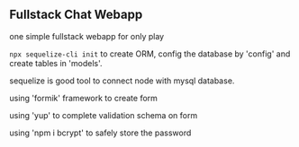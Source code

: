 ## Fullstack Chat Webapp

one simple fullstack webapp for only play

`npx sequelize-cli init` to create ORM, config the database by 'config' and create tables in 'models'.

sequelize is good tool to connect node with mysql database.

using 'formik' framework to create form

using 'yup' to complete validation schema on form

using 'npm i bcrypt' to safely store the password







